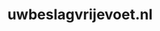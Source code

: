 ---
layout: post
title:  "uwbeslagvrijevoet.nl"
internal_url:  "/data/uwbeslagvrijevoet.nl.html"
categories: dutchgov
---
